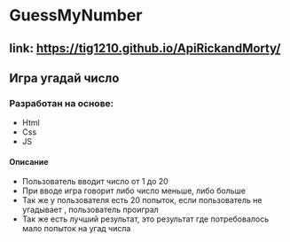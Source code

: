# GuessMyNumber
## link:  https://tig1210.github.io/ApiRickandMorty/
## Игра угадай число
### Разработан на основе:
- Html
- Css
- JS
#### Описание
- Пользователь вводит число от 1 до 20
- При вводе игра говорит либо число меньше, либо больше
- Так же у пользователя есть 20 попыток, если пользователь не угадывает , пользователь проиграл
- Так же есть лучший результат, это результат где потребовалось мало попыток на угад числа

